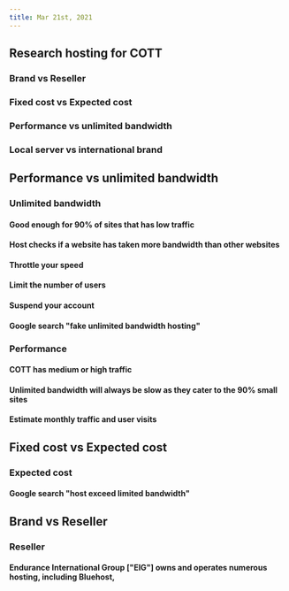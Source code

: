 ```yaml
---
title: Mar 21st, 2021
---
```


## Research hosting for COTT
### Brand vs Reseller
### Fixed cost vs Expected cost
### Performance vs unlimited bandwidth
### Local server vs international brand
## Performance vs unlimited bandwidth
### Unlimited bandwidth
#### Good enough for 90% of sites that has low traffic
#### Host checks if a website has taken more bandwidth than other websites
#### Throttle your speed
#### Limit the number of users
#### Suspend your account
#### Google search "fake unlimited bandwidth hosting"
### Performance
#### COTT has medium or high traffic
#### Unlimited bandwidth will always be slow as they cater to the 90% small sites
#### Estimate monthly traffic and user visits
## Fixed cost vs Expected cost
### Expected cost
#### Google search "host exceed limited bandwidth"
## Brand vs Reseller
### Reseller
#### Endurance International Group ["EIG"] owns and operates numerous hosting, including Bluehost,

